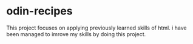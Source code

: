 # odin-recipes
This project focuses on applying previously learned skills of html. i have been managed to imrove my skills by doing this project.